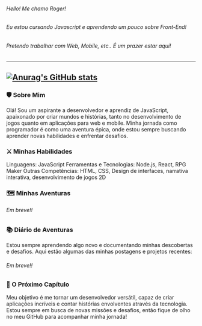 ###### Hello! Me chamo Roger!  
###### Eu estou cursando Javascript e aprendendo um pouco sobre Front-End!
###### Pretendo trabalhar com Web, Mobile, etc.. É um prazer estar aqui!
-----------------------------------------------------------------------
[![Anurag's GitHub stats](httpsgithub-readme-stats.vercel.appapiusername=RogxrGit&show_icons=true&theme=dark)](httpsgithub.comanuraghazragithub-readme-stats)
-----------------------------------------------------------------------
### 🛡️ Sobre Mim
Olá! Sou um aspirante a desenvolvedor e aprendiz de JavaScript, apaixonado por criar mundos e histórias, tanto no desenvolvimento de jogos quanto em aplicações para web e mobile. Minha jornada como programador é como uma aventura épica, onde estou sempre buscando aprender novas habilidades e enfrentar desafios.

### ⚔️ Minhas Habilidades
Linguagens: JavaScript
Ferramentas e Tecnologias: Node.js, React, RPG Maker
Outras Competências: HTML, CSS, Design de interfaces, narrativa interativa, desenvolvimento de jogos 2D

### 🗺️ Minhas Aventuras
###### Em breve!!

### 📚 Diário de Aventuras
Estou sempre aprendendo algo novo e documentando minhas descobertas e desafios. Aqui estão algumas das minhas postagens e projetos recentes:

###### Em breve!!

### 🌟 O Próximo Capítulo
Meu objetivo é me tornar um desenvolvedor versátil, capaz de criar aplicações incríveis e contar histórias envolventes através da tecnologia. Estou sempre em busca de novas missões e desafios, então fique de olho no meu GitHub para acompanhar minha jornada!

<!--
**RogxrGit/RogxrGit** is a ✨ _special_ ✨ repository because its `README.md` (this file) appears on your GitHub profile.

Here are some ideas to get you started:

- 🔭 I’m currently working on ...
- 🌱 I’m currently learning ...
- 👯 I’m looking to collaborate on ...
- 🤔 I’m looking for help with ...
- 💬 Ask me about ...
- 📫 How to reach me: ...
- 😄 Pronouns: ...
- ⚡ Fun fact: ...
-->
